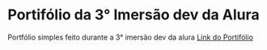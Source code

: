 # Portifólio da 3° Imersão dev da Alura
Portfólio simples feito durante a 3° imersão dev da alura
[Link do Portifólio](https://carllitsy.github.io/certificard/)
